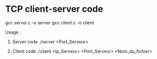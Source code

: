 # TCP client-server code 

gcc server.c -o server
gcc client.c -o client

Usage : 
1. Server code
    ./server <Port_Serveur>

2. Client code 
    ./client <Ip_Serveur> <Port_Serveur> <Nom_du_fichier>
